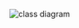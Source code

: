 ![class diagram](https://user-images.githubusercontent.com/101699116/168216443-54796804-6f4f-48ad-bd9a-cb616f106f90.png)

